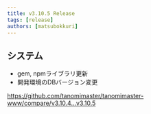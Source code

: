 ```yaml
---
title: v3.10.5 Release
tags: [release]
authors: [matsubokkuri]
---
```


<!-- truncate -->

## システム

- gem, npmライブラリ更新
- 開発環境のDBバージョン変更

https://github.com/tanomimaster/tanomimaster-www/compare/v3.10.4...v3.10.5

